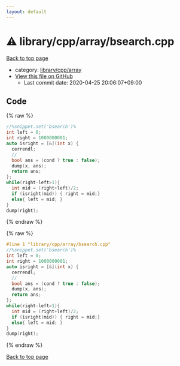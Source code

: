 ```yaml
---
layout: default
---
```


<!-- mathjax config similar to math.stackexchange -->
<script type="text/javascript" async
  src="https://cdnjs.cloudflare.com/ajax/libs/mathjax/2.7.5/MathJax.js?config=TeX-MML-AM_CHTML">
</script>
<script type="text/x-mathjax-config">
  MathJax.Hub.Config({
    TeX: { equationNumbers: { autoNumber: "AMS" }},
    tex2jax: {
      inlineMath: [ ['$','$'] ],
      processEscapes: true
    },
    "HTML-CSS": { matchFontHeight: false },
    displayAlign: "left",
    displayIndent: "2em"
  });
</script>

<script type="text/javascript" src="https://cdnjs.cloudflare.com/ajax/libs/jquery/3.4.1/jquery.min.js"></script>
<script src="https://cdn.jsdelivr.net/npm/jquery-balloon-js@1.1.2/jquery.balloon.min.js" integrity="sha256-ZEYs9VrgAeNuPvs15E39OsyOJaIkXEEt10fzxJ20+2I=" crossorigin="anonymous"></script>
<script type="text/javascript" src="../../../../assets/js/copy-button.js"></script>
<link rel="stylesheet" href="../../../../assets/css/copy-button.css" />


# :warning: library/cpp/array/bsearch.cpp

<a href="../../../../index.html">Back to top page</a>

* category: <a href="../../../../index.html#0e902850ca3e9230d87c81984f25b3bb">library/cpp/array</a>
* <a href="{{ site.github.repository_url }}/blob/master/library/cpp/array/bsearch.cpp">View this file on GitHub</a>
    - Last commit date: 2020-04-25 20:06:07+09:00




## Code

<a id="unbundled"></a>
{% raw %}
```cpp
//%snippet.set('bsearch')%
int left = 0;
int right = 1000000001;
auto isright = [&](int x) {
  cerrendl;
  //
  bool ans = (cond ? true : false);
  dump(x, ans);
  return ans;
};
while(right-left>1){
  int mid = (right+left)/2;
  if (isright(mid)) { right = mid;}
  else{ left = mid; }
}
dump(right);

```
{% endraw %}

<a id="bundled"></a>
{% raw %}
```cpp
#line 1 "library/cpp/array/bsearch.cpp"
//%snippet.set('bsearch')%
int left = 0;
int right = 1000000001;
auto isright = [&](int x) {
  cerrendl;
  //
  bool ans = (cond ? true : false);
  dump(x, ans);
  return ans;
};
while(right-left>1){
  int mid = (right+left)/2;
  if (isright(mid)) { right = mid;}
  else{ left = mid; }
}
dump(right);

```
{% endraw %}

<a href="../../../../index.html">Back to top page</a>

